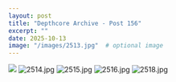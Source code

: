```yaml
---
layout: post
title: "Depthcore Archive - Post 156"
excerpt: ""
date: 2025-10-13
image: "/images/2513.jpg"  # optional image
---
```


<img src="/images/2513.jpg">
<img src="/images/2514.jpg" alt="2514.jpg"/>
<img src="/images/2515.jpg" alt="2515.jpg"/>
<img src="/images/2516.jpg" alt="2516.jpg"/>
<img src="/images/2518.jpg" alt="2518.jpg"/>

